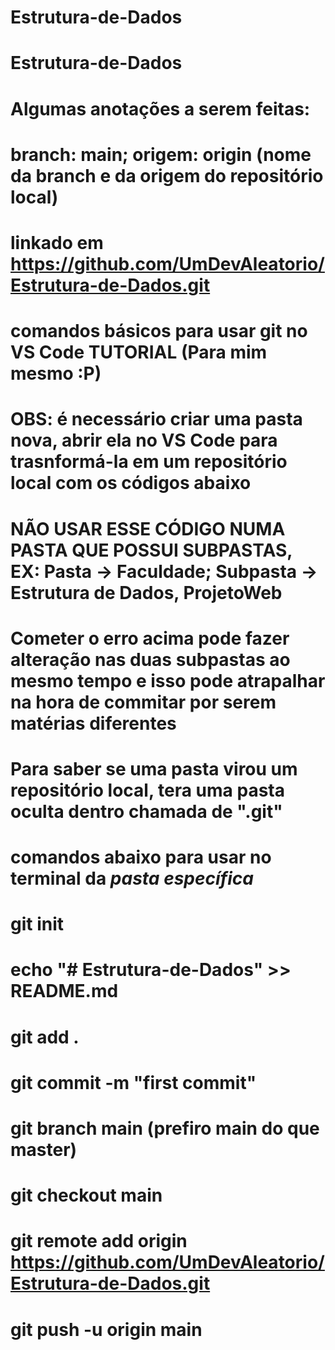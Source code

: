 # Estrutura-de-Dados
# Estrutura-de-Dados
# Algumas anotações a serem feitas:
# branch: main; origem: origin (nome da branch e da origem do repositório local)
# linkado em https://github.com/UmDevAleatorio/Estrutura-de-Dados.git

# comandos básicos para usar git no VS Code TUTORIAL (Para mim mesmo :P)
# OBS: é necessário criar uma pasta nova, abrir ela no VS Code para trasnformá-la em um repositório local com os códigos abaixo
# NÃO USAR ESSE CÓDIGO NUMA PASTA QUE POSSUI SUBPASTAS, EX: Pasta -> Faculdade; Subpasta -> Estrutura de Dados, ProjetoWeb
# Cometer o erro acima pode fazer alteração nas duas subpastas ao mesmo tempo e isso pode atrapalhar na hora de commitar por serem matérias diferentes
# Para saber se uma pasta virou um repositório local, tera uma pasta oculta dentro chamada de ".git"
# comandos abaixo para usar no terminal da *pasta específica*
# git init
# echo "# Estrutura-de-Dados" >> README.md
# git add .
# git commit -m "first commit"
# git branch main (prefiro main do que master)
# git checkout main
# git remote add origin https://github.com/UmDevAleatorio/Estrutura-de-Dados.git
# git push -u origin main
